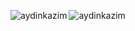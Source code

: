 <p><img align="left" src="https://github-readme-stats.vercel.app/api/top-langs?username=aydinkazim&show_icons=true&locale=en&layout=compact" alt="aydinkazim" /></p>
<p><img align="center" src="https://spotify-github-profile.vercel.app/api/view?uid=je4p1how0jbyca00i7pou4igp&cover_image=true&theme=default" alt="aydinkazim" /></p>





<!--
### Hi there 👋

**aydinkazim/aydinkazim** is a ✨ _special_ ✨ repository because its `README.md` (this file) appears on your GitHub profile.

Here are some ideas to get you started:

- 🔭 I’m currently working on ...
- 🌱 I’m currently learning ...
- 👯 I’m looking to collaborate on ...
- 🤔 I’m looking for help with ...
- 💬 Ask me about ...
- 📫 How to reach me: ...
- 😄 Pronouns: ...
- ⚡ Fun fact: ...
-->
